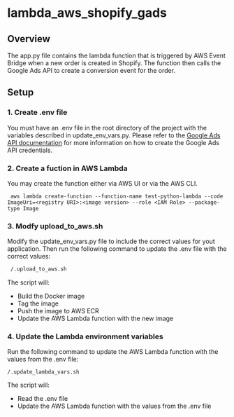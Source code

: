 # lambda_aws_shopify_gads


## Overview
The app.py file contains the lambda function that is triggered by AWS Event Bridge when a new order is created in Shopify. The function then calls the Google Ads API to create a conversion event for the order.
## Setup
### 1. Create .env file
You must have an .env file in the root directory of the project with the variables described in update_env_vars.py.
Please refer to the [Google Ads API documentation](https://developers.google.com/google-ads/api/docs/oauth/overview) for more information on how to create the Google Ads API credentials.

### 2. Create a fuction in AWS Lambda
You may create the function either via AWS UI or via the AWS CLI.
```shell
 aws lambda create-function --function-name test-python-lambda --code ImageUri=<registry URI>:<image version> --role <IAM Role> --package-type Image
```

### 3. Modfy upload_to_aws.sh
Modify the update_env_vars.py file to include the correct values for yout application. Then run the following command to update the .env file with the correct values:
```bash
 /.upload_to_aws.sh
```

The script will:
 - Build the Docker image
 - Tag the image
 - Push the image to AWS ECR
 - Update the AWS Lambda function with the new image


 ### 4. Update the Lambda environment variables
 Run the following command to update the AWS Lambda function with the values from the .env file:
 ```shell
 /.update_lambda_vars.sh
```
The script will:
 - Read the .env file
 - Update the AWS Lambda function with the values from the .env file

